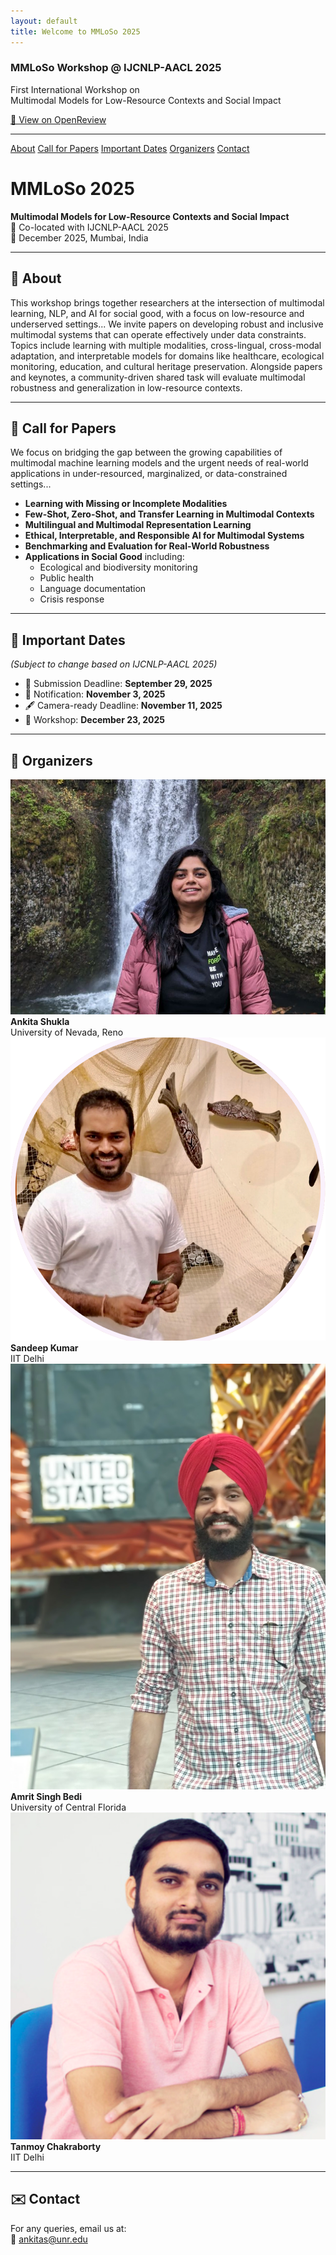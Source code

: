 ```yaml
---
layout: default
title: Welcome to MMLoSo 2025
---
```


<div class="sidebar-nav">
  <h3>MMLoSo Workshop @ IJCNLP-AACL 2025</h3>
  <p>First International Workshop on<br>
    Multimodal Models for Low-Resource Contexts and Social Impact</p>
  
  <a href="https://openreview.net/forum?id=Bgg7bkB74xg" 
     target="_blank" 
     class="openreview-btn">
    🔗 View on OpenReview
  </a>

  <hr>

  <a href="#about">About</a>
  <a href="#cfp">Call for Papers</a>
  <a href="#dates">Important Dates</a>
  <a href="#organizers">Organizers</a>
  <a href="#contact">Contact</a>
</div>

<div class="main-content">

# MMLoSo 2025
**Multimodal Models for Low-Resource Contexts and Social Impact**  
📍 Co-located with IJCNLP-AACL 2025  
📅 December 2025, Mumbai, India

---

## 📖 <a id="about"></a> About

This workshop brings together researchers at the intersection of multimodal learning, NLP, and AI for social good, with a focus on low-resource and underserved settings...
We invite papers on developing robust and inclusive multimodal systems that can operate effectively under data constraints. Topics include learning with multiple modalities, cross-lingual, cross-modal adaptation, and interpretable models for domains like healthcare, ecological monitoring, education, and cultural heritage preservation. Alongside papers and keynotes, a community-driven shared task will evaluate multimodal robustness and generalization in low-resource contexts.

---

## 📢 <a id="cfp"></a> Call for Papers

We focus on bridging the gap between the growing capabilities of multimodal machine learning models and the urgent needs of real-world applications in under-resourced, marginalized, or data-constrained settings...

- **Learning with Missing or Incomplete Modalities**  
- **Few-Shot, Zero-Shot, and Transfer Learning in Multimodal Contexts**  
- **Multilingual and Multimodal Representation Learning**  
- **Ethical, Interpretable, and Responsible AI for Multimodal Systems**  
- **Benchmarking and Evaluation for Real-World Robustness**  
- **Applications in Social Good** including:
  - Ecological and biodiversity monitoring
  - Public health
  - Language documentation
  - Crisis response

---

## 📅 <a id="dates"></a> Important Dates  
*(Subject to change based on IJCNLP-AACL 2025)*

- 📝 Submission Deadline: **September 29, 2025**  
- 📢 Notification: **November 3, 2025**  
- 🖋 Camera-ready Deadline: **November 11, 2025**  
- 📍 Workshop:  **December 23, 2025**

---

## 👥 <a id="organizers"></a> Organizers

<div class="organizers-grid">
  <div><img src="/assets/img/ankita.jpeg" alt="Ankita Shukla"><br><strong>Ankita Shukla</strong><br>University of Nevada, Reno</div>
  <div><img src="/assets/img/sandeep.png" alt="Sandeep Kumar"><br><strong>Sandeep Kumar</strong><br>IIT Delhi</div>
  <div><img src="/assets/img/amrit.jpg" alt="Amrit Singh Bedi"><br><strong>Amrit Singh Bedi</strong><br>University of Central Florida</div>
  <div><img src="/assets/img/tanmoy.png" alt="Tanmoy Chakraborty"><br><strong>Tanmoy Chakraborty</strong><br>IIT Delhi</div>
</div>

---

## ✉️ <a id="contact"></a> Contact

For any queries, email us at:  
📧 [ankitas@unr.edu](mailto:ankitas@unr.edu)

</div>
